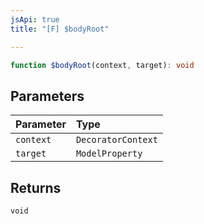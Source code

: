 ```yaml
---
jsApi: true
title: "[F] $bodyRoot"

---
```

```ts
function $bodyRoot(context, target): void
```

## Parameters

| Parameter | Type |
| :------ | :------ |
| `context` | `DecoratorContext` |
| `target` | `ModelProperty` |

## Returns

`void`
